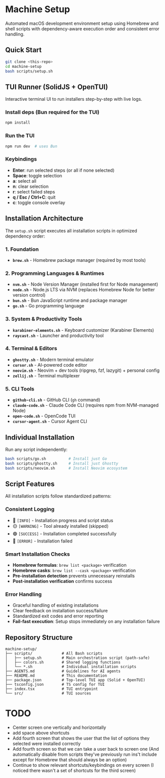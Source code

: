 # Machine Setup

Automated macOS development environment setup using Homebrew and shell scripts with dependency-aware execution order and consistent error handling.

## Quick Start

```bash
git clone <this-repo>
cd machine-setup
bash scripts/setup.sh
```

## TUI Runner (SolidJS + OpenTUI)

Interactive terminal UI to run installers step-by-step with live logs.

### Install deps (Bun required for the TUI)
```bash
npm install
```

### Run the TUI
```bash
npm run dev  # uses Bun
```

### Keybindings
- **Enter**: run selected steps (or all if none selected)
- **Space**: toggle selection
- **a**: select all
- **n**: clear selection
- **r**: select failed steps
- **q / Esc / Ctrl+C**: quit
- **c**: toggle console overlay

## Installation Architecture

The `setup.sh` script executes all installation scripts in optimized dependency order:

### **1. Foundation**
- **`brew.sh`** - Homebrew package manager (required by most tools)

### **2. Programming Languages & Runtimes**
- **`nvm.sh`** - Node Version Manager (installed first for Node management)
- **`node.sh`** - Node.js LTS via NVM (replaces Homebrew Node for better version control)
- **`bun.sh`** - Bun JavaScript runtime and package manager
- **`go.sh`** - Go programming language

### **3. System & Productivity Tools**
- **`karabiner-elements.sh`** - Keyboard customizer (Karabiner Elements)
- **`raycast.sh`** - Launcher and productivity tool

### **4. Terminal & Editors**
- **`ghostty.sh`** - Modern terminal emulator
- **`cursor.sh`** - AI-powered code editor
- **`neovim.sh`** - Neovim + dev tools (ripgrep, fzf, lazygit) + personal config
- **`zellij.sh`** - Terminal multiplexer

### **5. CLI Tools** 
- **`github-cli.sh`** - GitHub CLI (`gh` command)
- **`claude-code.sh`** - Claude Code CLI (requires npm from NVM-managed Node)
- **`open-code.sh`** - OpenCode TUI
- **`cursor-agent.sh`** - Cursor Agent CLI

## Individual Installation

Run any script independently:
```bash
bash scripts/go.sh          # Install just Go
bash scripts/ghostty.sh     # Install just Ghostty
bash scripts/neovim.sh      # Install Neovim ecosystem
```

## Script Features

All installation scripts follow standardized patterns:

### **Consistent Logging**
- 🔵 `[INFO]` - Installation progress and script status  
- 🟡 `[WARNING]` - Tool already installed (skipped)
- 🟢 `[SUCCESS]` - Installation completed successfully
- 🔴 `[ERROR]` - Installation failed

### **Smart Installation Checks**
- **Homebrew formulas**: `brew list <package>` verification
- **Homebrew casks**: `brew list --cask <package>` verification
- **Pre-installation detection** prevents unnecessary reinstalls
- **Post-installation verification** confirms success

### **Error Handling**
- Graceful handling of existing installations
- Clear feedback on installation success/failure
- Standardized exit codes and error reporting
- **Fail-fast execution**: Setup stops immediately on any installation failure

## Repository Structure

```
machine-setup/
├── scripts/             # All Bash scripts
│   ├── setup.sh         # Main orchestration script (path-safe)
│   ├── colors.sh        # Shared logging functions
│   └── *.sh             # Individual installation scripts
├── AGENTS.md            # Guidelines for AI agents
├── README.md            # This documentation
├── package.json         # Top-level TUI app (Solid + OpenTUI)
├── tsconfig.json        # TS config for TUI
├── index.tsx            # TUI entrypoint
└── src/                 # TUI sources
```
# TODO
- Center screen one vertically and horizontally
- add space above shortcuts 
- Add fourth screen that shows the user that the list of options they selected were installed correctly 
- Add fourth screen so that we can take a user back to screen one (And automatically disable from scripts they've previously run ins't include except for Homebrew that should always be an option)
- Continue to show relevant shortcuts/keybindings on every screen (I noticed there wasn't a set of shortcuts for the third screen)